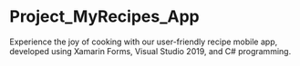 # Project_MyRecipes_App
Experience the joy of cooking with our user-friendly recipe mobile app, developed using Xamarin Forms, Visual Studio 2019, and C# programming.
